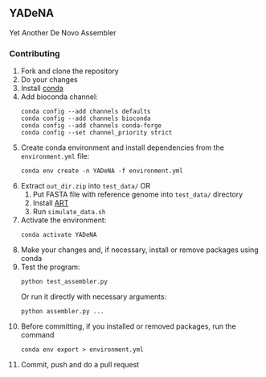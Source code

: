 ## YADeNA
Yet Another De Novo Assembler

### Contributing
1. Fork and clone the repository
2. Do your changes
3. Install [conda](https://docs.conda.io/projects/conda/en/stable/user-guide/install/index.html)
4. Add bioconda channel:
    ```
    conda config --add channels defaults
    conda config --add channels bioconda
    conda config --add channels conda-forge
    conda config --set channel_priority strict
    ```
5. Create conda environment and install dependencies from the ```environment.yml``` file:
    ```
    conda env create -n YADeNA -f environment.yml
    ```
6. Extract ```out_dir.zip``` into ```test_data/``` OR
    1. Put FASTA file with reference genome into ```test_data/``` directory
    2. Install [ART](https://www.niehs.nih.gov/research/resources/software/biostatistics/art/index.cfm)
    3. Run ```simulate_data.sh```
7. Activate the environment:
    ```
    conda activate YADeNA
    ```
8. Make your changes and, if necessary, install or remove packages using conda
9. Test the program:
    ```
    python test_assembler.py
    ```
    Or run it directly with necessary arguments:
    ```
    python assembler.py ...
    ```
10. Before committing, if you installed or removed packages, run the command
    ```
    conda env export > environment.yml
    ```
11. Commit, push and do a pull request